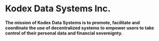 # Kodex Data Systems Inc.

#### The mission of Kodex Data Systems is to promote, facilitate and coordinate the use of decentralized systems to empower users to take control of their personal data and financial sovereignty.
